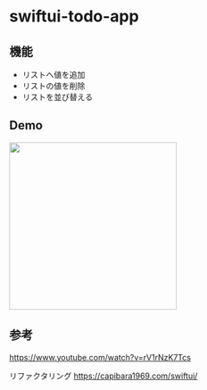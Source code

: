 # swiftui-todo-app

## 機能
- リストへ値を追加
- リストの値を削除
- リストを並び替える

## Demo
<img src="https://user-images.githubusercontent.com/38001967/92996102-d4cc6380-f543-11ea-87d3-9df3e53d08ec.gif" width=300>

## 参考
https://www.youtube.com/watch?v=rV1rNzK7Tcs

リファクタリング
https://capibara1969.com/swiftui/
